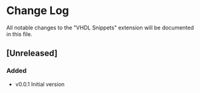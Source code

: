 # Change Log

All notable changes to the "VHDL Snippets" extension will be documented in this file.

<!--
Check [Keep a Changelog](http://keepachangelog.com/) for recommendations on how to structure this file.
-->

## [Unreleased]

### Added

- v0.0.1 Initial version
